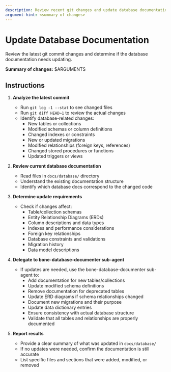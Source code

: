 ```yaml
---
description: Review recent git changes and update database documentation if needed
argument-hint: <summary of changes>
---
```


# Update Database Documentation

Review the latest git commit changes and determine if the database documentation needs updating.

**Summary of changes:** $ARGUMENTS

## Instructions

1. **Analyze the latest commit**
   - Run `git log -1 --stat` to see changed files
   - Run `git diff HEAD~1` to review the actual changes
   - Identify database-related changes:
     - New tables or collections
     - Modified schemas or column definitions
     - Changed indexes or constraints
     - New or updated migrations
     - Modified relationships (foreign keys, references)
     - Changed stored procedures or functions
     - Updated triggers or views

2. **Review current database documentation**
   - Read files in `docs/database/` directory
   - Understand the existing documentation structure
   - Identify which database docs correspond to the changed code

3. **Determine update requirements**
   - Check if changes affect:
     - Table/collection schemas
     - Entity Relationship Diagrams (ERDs)
     - Column descriptions and data types
     - Indexes and performance considerations
     - Foreign key relationships
     - Database constraints and validations
     - Migration history
     - Data model descriptions

4. **Delegate to bone-database-documenter sub-agent**
   - If updates are needed, use the bone-database-documenter sub-agent to:
     - Add documentation for new tables/collections
     - Update modified schema definitions
     - Remove documentation for deprecated tables
     - Update ERD diagrams if schema relationships changed
     - Document new migrations and their purpose
     - Update data dictionary entries
     - Ensure consistency with actual database structure
     - Validate that all tables and relationships are properly documented

5. **Report results**
   - Provide a clear summary of what was updated in `docs/database/`
   - If no updates were needed, confirm the documentation is still accurate
   - List specific files and sections that were added, modified, or removed
